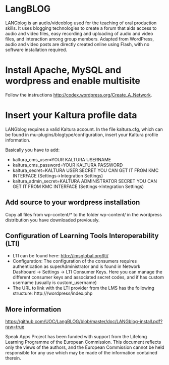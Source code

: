 LangBLOG
========

LANGblog is an audio/videoblog used for the teaching of oral production skills. It uses blogging technologies to create a forum that aids access to audio and video files, easy recording and uploading of audio and video files, and interaction among group members. Adapted from WordPress, audio and video posts are directly created online using Flash, with no software installation required.

# Install Apache, MySQL and wordpress and enable multisite
Follow the instructions http://codex.wordpress.org/Create_A_Network. 

# Insert your Kaltura profile data
LANGblog requires a valid Kaltura account. In the file kaltura.cfg, which can be found in mu-plugins/blogtype/configuration, insert your Kaltura profile information.

Basically you have to add:
* kaltura_cms_user=YOUR KALTURA USERNAME
* kaltura_cms_password=YOUR KALTURA PASSWORD
* kaltura_secret=KALTURA USER SECRET YOU CAN GET IT FROM KMC INTERFACE (Settings->Integration Settings)
* kaltura_admin_secret=KALTURA ADMINISTRATOR SECRET YOU CAN GET IT FROM KMC INTERFACE (Settings->Integration Settings)

## Add source to your wordpress installation
Copy all files from wp-content/* to the folder wp-content/ in the wordpress distribution you have downloaded previously.


## Configuration of Learning Tools Interoperability (LTI)
* LTI can be found here: http://imsglobal.org/lti/
* Configuration:
 The configuration of the consumers requires authentication as superAdministrator and is found in Network Dashboard → Settings → LTI Consumer Keys. 
 Here you can manage the different consumer keys and associated secret codes, and if has custom username (usually is custom_username)
* The URL to link with the LTI provider from the LMS has the following structure: 
 http://<ip>/wordpress/index.php

## More information 
 https://github.com/UOC/LangBLOG/blob/master/doc/LANGblog-install.pdf?raw=true


Speak Apps Project has been funded with support from the Lifelong Learning Programme of the European Commission. This document reflects only the views of the authors, and the European Commission cannot be held responsible for any use which may be made of the information contained therein.